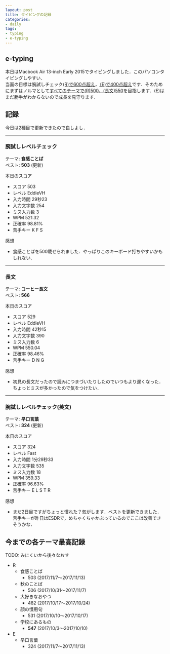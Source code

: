 ```yaml
---
layout: post
title: タイピングの記録
categories:
- daily
tags:
- typing
- e-typing
---
```


## e-typing
本日はMacbook Air 13-inch Early 2015でタイピングしました．このパソコンタイピングしやすい．  
当面の目標は腕試しチェック<u>(R)で600点超え</u>，<u>（E)で400点超え</u>です．そのためにまずはノルマとして<u>すべてのテーマで(R)500，(長文)550</u>を目指します．(E)はまだ勝手がわからないので成長を見守ります．

## 記録
今日は2種目で更新できたので良しよし．

---
### 腕試しレベルチェック
テーマ: **食感ことば**  
ベスト: **503** (更新)

本日のスコア
- スコア 503
- レベル EddieVH
- 入力時間 29秒23
- 入力文字数 254
- ミス入力数 3
- WPM 521.32
- 正確率 98.81%
- 苦手キー K F S

感想
- 食感ことばを500載せられました．やっぱりこのキーボード打ちやすいかもしれない．

---
### 長文
テーマ: **コーヒー長文**  
ベスト: **566**

本日のスコア
- スコア 529
- レベル EddieVH
- 入力時間 42秒15
- 入力文字数 390
- ミス入力数 6
- WPM 550.04
- 正確率 98.46%
- 苦手キー D N G

感想
- 初見の長文だったので読みにつまづいたりしたのでいつもより遅くなった．ちょっとミスが多かったので気をつけたい．

---
### 腕試しレベルチェック(英文)
テーマ: **早口言葉**  
ベスト: **324** (更新)

本日のスコア

- スコア 324
- レベル Fast
- 入力時間 1分29秒33
- 入力文字数 535
- ミス入力数 18
- WPM 359.33
- 正確率 96.63%
- 苦手キー E L S T R  

感想
- まだ2日目ですがちょっと慣れた？気がします．ベストを更新できました．苦手キーが昨日はESDRで，めちゃくちゃかぶっているのでここは改善できそうかな．

## 今までの各テーマ最高記録
TODO: みにくいから後々なおす

- R
  - 食感ことば
    - 503 (2017/11/7～2017/11/13)
  - 秋のことば
    - 506 (2017/10/31～2017/11/7)
  - 大好きなおやつ
    - 482 (2017/10/17～2017/10/24)
  - 顔の慣用句
    - 531 (2017/10/10～2017/10/17)
  - 学校にあるもの
    - **547** (2017/10/3～2017/10/10)
- E
  - 早口言葉
    - 324 (2017/11/7～2017/11/13)
